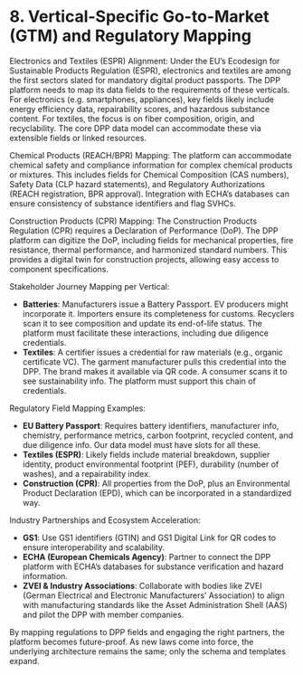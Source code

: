 # 8. Vertical-Specific Go-to-Market (GTM) and Regulatory Mapping
Electronics and Textiles (ESPR) Alignment: Under the EU’s Ecodesign for Sustainable Products Regulation (ESPR), electronics and textiles are among the first sectors slated for mandatory digital product passports. The DPP platform needs to map its data fields to the requirements of these verticals. For electronics (e.g. smartphones, appliances), key fields likely include energy efficiency data, repairability scores, and hazardous substance content. For textiles, the focus is on fiber composition, origin, and recyclability. The core DPP data model can accommodate these via extensible fields or linked resources.

Chemical Products (REACH/BPR) Mapping: The platform can accommodate chemical safety and compliance information for complex chemical products or mixtures. This includes fields for Chemical Composition (CAS numbers), Safety Data (CLP hazard statements), and Regulatory Authorizations (REACH registration, BPR approval). Integration with ECHA’s databases can ensure consistency of substance identifiers and flag SVHCs.

Construction Products (CPR) Mapping: The Construction Products Regulation (CPR) requires a Declaration of Performance (DoP). The DPP platform can digitize the DoP, including fields for mechanical properties, fire resistance, thermal performance, and harmonized standard numbers. This provides a digital twin for construction projects, allowing easy access to component specifications.

Stakeholder Journey Mapping per Vertical:
- **Batteries**: Manufacturers issue a Battery Passport. EV producers might incorporate it. Importers ensure its completeness for customs. Recyclers scan it to see composition and update its end-of-life status. The platform must facilitate these interactions, including due diligence credentials.
- **Textiles**: A certifier issues a credential for raw materials (e.g., organic certificate VC). The garment manufacturer pulls this credential into the DPP. The brand makes it available via QR code. A consumer scans it to see sustainability info. The platform must support this chain of credentials.

Regulatory Field Mapping Examples:
- **EU Battery Passport**: Requires battery identifiers, manufacturer info, chemistry, performance metrics, carbon footprint, recycled content, and due diligence info. Our data model must have slots for all these.
- **Textiles (ESPR)**: Likely fields include material breakdown, supplier identity, product environmental footprint (PEF), durability (number of washes), and a repairability index.
- **Construction (CPR)**: All properties from the DoP, plus an Environmental Product Declaration (EPD), which can be incorporated in a standardized way.

Industry Partnerships and Ecosystem Acceleration:
- **GS1**: Use GS1 identifiers (GTIN) and GS1 Digital Link for QR codes to ensure interoperability and scalability.
- **ECHA (European Chemicals Agency)**: Partner to connect the DPP platform with ECHA’s databases for substance verification and hazard information.
- **ZVEI & Industry Associations**: Collaborate with bodies like ZVEI (German Electrical and Electronic Manufacturers’ Association) to align with manufacturing standards like the Asset Administration Shell (AAS) and pilot the DPP with member companies.

By mapping regulations to DPP fields and engaging the right partners, the platform becomes future-proof. As new laws come into force, the underlying architecture remains the same; only the schema and templates expand.
